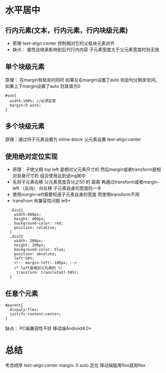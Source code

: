 # 水平居中

## 行内元素(文本，行内元素，行内块级元素)
- 原理 text-align:center 控制相对它的父级块元素对齐
- 缺点： 属性会继承影响到后代行内内容 子元素宽度大于父元素宽度时则无效
## 单个块级元素
原理：
  在margin有结余的同时 如果左右margin设置了auto 则会均分剩余空间。如果上下margin设置了auto 则其值为0
```
#son{
  width:100%; //必须定宽
  margin:0 auto;
}
```

## 多个块级元素
原理：通过将子元素设置为 inline-block  父元素设置 text-align:center

## 使用绝对定位实现
- 原理：子绝父相 top left 是相对父元素尺寸的 然后margin或者transform是相对自身尺寸的 组合使用达到说ing居中
- 先将子元素右移 父元素宽度百分之50 的 距离 再通过transform或者margin-left （反向）  向左移 子元素自身的宽度的一半
- 使用margin-left需要知道子元素自身的宽度  而使用transform不用
- transfrom 有兼容性问题  ie9+
```
  .div1{
    width:400px;
    height: 400px;
    background-color: red;
    position: relative;
  }
  .div2{
    width: 200px;
    height: 200px;
    background-color: blue;
    position: absolute;
    left:50%;
    <!-- margin-left:-100px; -->
    /* left是相对父元素的 */
     transform: translateX(-50%); 
  }
```
## 任意个元素
```
#parent{
  dispaly:flex;
  justifu-content:center;
}
```
缺点：
  PC端兼容性不好  移动端Android4.0+

# 总结
考虑顺序
text-align:center 
margin: 0 auto
定位
移动端能用flex就用flex